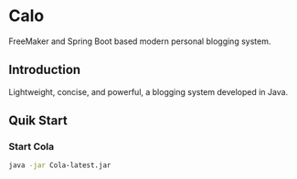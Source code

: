 # Calo

FreeMaker and Spring Boot based modern personal blogging system.

## Introduction
Lightweight, concise, and powerful, a blogging system developed in Java.

## Quik Start

### Start Cola

```bash
java -jar Cola-latest.jar
```

